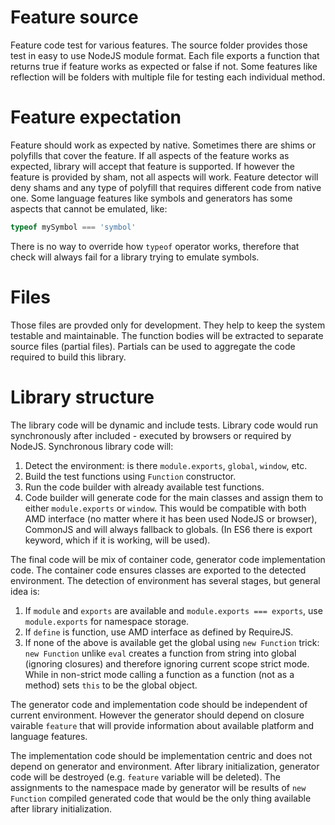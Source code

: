 # Feature source

Feature code test for various features. The source folder provides those test in easy to use NodeJS module format. Each 
file exports a function that returns true if feature works as expected or false if not. Some features like reflection 
will be folders with multiple file for testing each individual method.

# Feature expectation

Feature should work as expected by native. Sometimes there are shims or polyfills that cover the feature. If all 
aspects of the feature works as expected, library will accept that feature is supported. If however the feature is 
provided by sham, not all aspects will work. Feature detector will deny shams and any type of polyfill that requires 
different code from native one. Some language features like symbols and generators has some aspects that cannot be 
emulated, like:

```javascript
typeof mySymbol === 'symbol'
```

There is no way to override how ``typeof`` operator works, therefore that check will always fail for a library trying 
to emulate symbols.

# Files

Those files are provded only for development. They help to keep the system testable and maintainable. The function 
bodies will be extracted to separate source files (partial files). Partials can be used to aggregate the code required 
to build this library.

# Library structure

The library code will be dynamic and include tests. Library code would run synchronously after included - executed by 
browsers or required by NodeJS. Synchronous library code will:

1. Detect the environment: is there ``module.exports``, ``global``, ``window``, etc.
2. Build the test functions using ``Function`` constructor.
3. Run the code builder with already available test functions.
4. Code builder will generate code for the main classes and assign them to either ``module.exports`` or ``window``. 
This would be compatible with both AMD interface (no matter where it has been used NodeJS or browser), CommonJS and 
will always fallback to globals. (In ES6 there is export keyword, which if it is working, will be used).

The final code will be mix of container code, generator code implementation code. The container code ensures classes 
are exported to the detected environment. The detection of environment has several stages, but general idea is:

1. If ``module`` and ``exports`` are available and ``module.exports === exports``, use ``module.exports`` for namespace 
storage.
2. If ``define`` is function, use AMD interface as defined by RequireJS.
3. If none of the above is available get the global using ``new Function`` trick: ``new Function`` unlike ``eval`` 
creates a function from string into global (ignoring closures) and therefore ignoring current scope strict mode. While 
in non-strict mode calling a function as a function (not as a method) sets ``this`` to be the global object.

The generator code and implementation code should be independent of current environment. However the generator should 
depend on closure vairable ``feature`` that will provide information about available platform and language features.

The implementation code should be implementation centric and does not depend on generator and environment. After 
library initialization, generator code will be destroyed (e.g. ``feature`` variable will be deleted). The assignments 
to the namespace made by generator will be results of ``new Function`` compiled generated code that would be the only 
thing available after library initialization.
